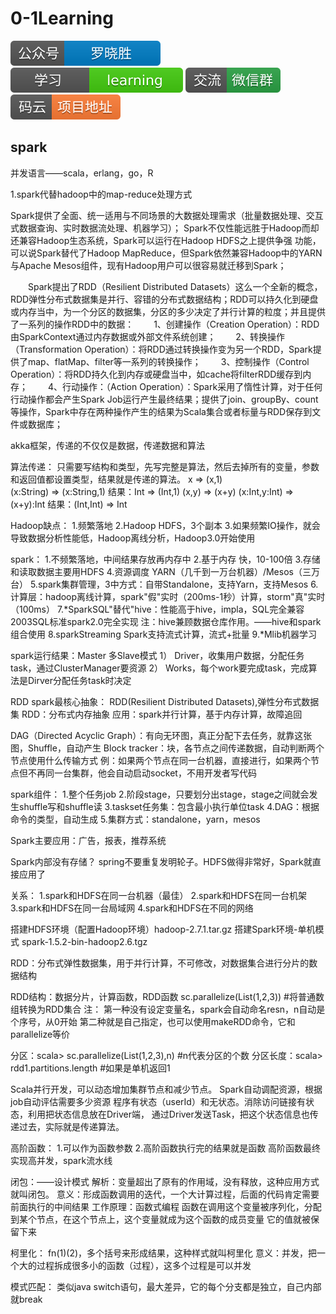# 0-1Learning

![alt text](../../static/common/svg/luoxiaosheng.svg "公众号")
![alt text](../../static/common/svg/luoxiaosheng_learning.svg "学习")
![alt text](../../static/common/svg/luoxiaosheng_wechat.svg "微信")
![alt text](../../static/common/svg/luoxiaosheng_gitee.svg "码云")


## spark

并发语言——scala，erlang，go，R

1.spark代替hadoop中的map-reduce处理方式

Spark提供了全面、统一适用与不同场景的大数据处理需求（批量数据处理、交互式数据查询、实时数据流处理、机器学习）；
Spark不仅性能远胜于Hadoop而却还兼容Hadoop生态系统，Spark可以运行在Hadoop HDFS之上提供争强 功能，可以说Spark替代了Hadoop MapReduce，但Spark依然兼容Hadoop中的YARN与Apache Mesos组件，现有Hadoop用户可以很容易就迁移到Spark；

　　Spark提出了RDD（Resilient Distributed Datasets）这么一个全新的概念，RDD弹性分布式数据集是并行、容错的分布式数据结构；RDD可以持久化到硬盘或内存当中，为一个分区的数据集，分区的多少决定了并行计算的粒度；并且提供了一系列的操作RDD中的数据：
　　1、创建操作（Creation Operation）：RDD由SparkContext通过内存数据或外部文件系统创建；
　　2、转换操作（Transformation Operation）：将RDD通过转换操作变为另一个RDD，Spark提供了map、flatMap、filter等一系列的转换操作；
　　3、控制操作（Control Operation）：将RDD持久化到内存或硬盘当中，如cache将filterRDD缓存到内存；
　　4、行动操作：（Action Operation）：Spark采用了惰性计算，对于任何行动操作都会产生Spark Job运行产生最终结果；提供了join、groupBy、count等操作，Spark中存在两种操作产生的结果为Scala集合或者标量与RDD保存到文件或数据库；

akka框架，传递的不仅仅是数据，传递数据和算法

算法传递：
只需要写结构和类型，先写完整是算法，然后去掉所有的变量，参数和返回值都设置类型，结果就是传递的算法。
x => (x,1)	
(x:String) => (x:String,1)
结果：Int => (Int,1)
(x,y) => (x+y)
(x:Int,y:Int) => (x+y):Int
结果：(Int,Int) => Int

Hadoop缺点：
1.频繁落地
2.Hadoop HDFS，3个副本
3.如果频繁IO操作，就会导致数据分析性能低，Hadoop离线分析，Hadoop3.0开始使用

spark：
1.不频繁落地，中间结果存放再内存中
2.基于内存
快，10-100倍
3.存储和读取数据主要用HDFS
4.资源调度 YARN（几千到一万台机器）/Mesos（三万台）
5.spark集群管理，3中方式：自带Standalone，支持Yarn，支持Mesos
6.计算层：hadoop离线计算，spark"假"实时（200ms-1秒）计算，storm"真"实时（100ms）
7.*SparkSQL"替代"hive：性能高于hive，impla，SQL完全兼容2003SQL标准spark2.0完全实现
注：hive兼顾数据仓库作用。——hive和spark组合使用
8.sparkStreaming Spark支持流式计算，流式+批量
9.*Mlib机器学习

spark运行结果：Master 多Slave模式
1）	Driver，收集用户数据，分配任务task，通过ClusterManager要资源
2）	Works，每个work要完成task，完成算法是Dirver分配任务task时决定

RDD spark最核心抽象：
RDD(Resilient Distributed Datasets),弹性分布式数据集
RDD：分布式内存抽象
应用：spark并行计算，基于内存计算，故障追回

DAG（Directed Acyclic Graph）：有向无环图，真正分配下去任务，就靠这张图，Shuffle，自动产生
Block tracker：块，各节点之间传递数据，自动判断两个节点使用什么传输方式
例：如果两个节点在同一台机器，直接进行，如果两个节点但不再同一台集群，他会自动启动socket，不用开发者写代码

spark组件：
1.整个任务job
2.阶段stage，只要划分出stage，stage之间就会发生shuffle写和shuffle读
3.taskset任务集：包含最小执行单位task
4.DAG：根据命令的类型，自动生成
5.集群方式：standalone，yarn，mesos

Spark主要应用：广告，报表，推荐系统

Spark内部没有存储？
spring不要重复发明轮子。HDFS做得非常好，Spark就直接应用了

关系：
1.spark和HDFS在同一台机器（最佳）
2.spark和HDFS在同一台机架
3.spark和HDFS在同一台局域网
4.spark和HDFS在不同的网络

搭建HDFS环境（配置Hadoop环境）hadoop-2.7.1.tar.gz
搭建Spark环境-单机模式 spark-1.5.2-bin-hadoop2.6.tgz

RDD：分布式弹性数据集，用于并行计算，不可修改，对数据集合进行分片的数据结构

RDD结构：数据分片，计算函数，RDD函数
sc.parallelize(List(1,2,3))	#将普通数组转换为RDD集合
注：
第一种没有设定变量名，spark会自动命名resn，n自动是个序号，从0开始
第二种就是自己指定，也可以使用makeRDD命令，它和parallelize等价

分区：scala> sc.parallelize(List(1,2,3),n)		#n代表分区的个数
分区长度：scala> rdd1.partitions.length		#如果是单机返回1

Scala并行开发，可以动态增加集群节点和减少节点。
Spark自动调配资源，根据job自动评估需要多少资源
程序有状态（userId）和无状态。消除访问链接有状态，利用把状态信息放在Driver端，
通过Driver发送Task，把这个状态信息也传递过去，实际就是传递算法。

高阶函数：
1.可以作为函数参数
2.高阶函数执行完的结果就是函数
高阶函数最终实现高并发，spark流水线

闭包：——设计模式
解析：变量超出了原有的作用域，没有释放，这种应用方式就叫闭包。
意义：形成函数调用的迭代，一个大计算过程，后面的代码肯定需要前面执行的中间结果
工作原理：函数式编程
函数在调用这个变量被序列化，分配到某个节点，在这个节点上，这个变量就成为这个函数的成员变量
它的值就被保留下来

柯里化：
fn(1)(2)，多个括号来形成结果，这种样式就叫柯里化
意义：并发，把一个大的过程拆成很多小的函数（过程），这多个过程是可以并发

模式匹配：
类似java switch语句，最大差异，它的每个分支都是独立，自己内部就break


